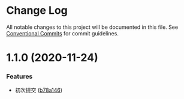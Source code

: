 # Change Log

All notable changes to this project will be documented in this file.
See [Conventional Commits](https://conventionalcommits.org) for commit guidelines.

# 1.1.0 (2020-11-24)


### Features

* 初次提交 ([b78a146](https://github.com/yuleiQ/monorepo-example/commit/b78a146ee67aaa93b8567b6e4441fcc2ab4fbd49))

